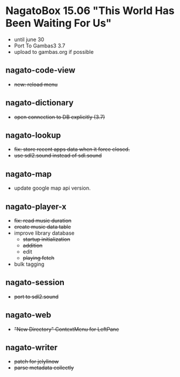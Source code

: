 # NagatoBox 15.06 "This World Has Been Waiting For Us"

+ until june 30
+ Port To Gambas3 3.7
+ upload to gambas.org if possible

## nagato-code-view

+ ~~new: reload menu~~

## nagato-dictionary

+ ~~open connection to DB explicitly (3.7)~~

## nagato-lookup

+ ~~fix: store recent apps data when it force closed.~~
+ ~~use sdl2.sound instead of sdl.sound~~

## nagato-map

+ update google map api version.

## nagato-player-x

+ ~~fix: read music duration~~
+ ~~create music data table~~
+ improve library database
    + ~~startup initialization~~
    + ~~addition~~
    + edit
    + ~~playing fetch~~
+ bulk tagging

## nagato-session

+ ~~port to sdl2.sound~~

## nagato-web

+ ~~"New Directory" ContextMenu for LeftPane~~

## nagato-writer

+ ~~patch for jelyllnow~~
+ ~~parse metadata collectly~~
